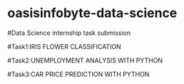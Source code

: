 # oasisinfobyte-data-science

#Data Science internship task submission

#Task1:IRIS FLOWER CLASSIFICATION

#Task2:UNEMPLOYMENT ANALYSIS WITH PYTHON

#Task3:CAR PRICE PREDICTION WITH PYTHON
